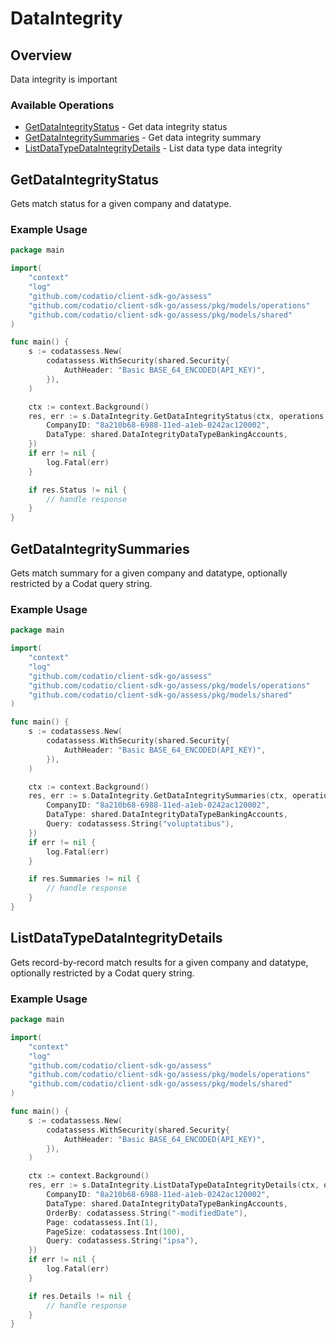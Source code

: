 # DataIntegrity

## Overview

Data integrity is important

### Available Operations

* [GetDataIntegrityStatus](#getdataintegritystatus) - Get data integrity status
* [GetDataIntegritySummaries](#getdataintegritysummaries) - Get data integrity summary
* [ListDataTypeDataIntegrityDetails](#listdatatypedataintegritydetails) - List data type data integrity

## GetDataIntegrityStatus

Gets match status for a given company and datatype.

### Example Usage

```go
package main

import(
	"context"
	"log"
	"github.com/codatio/client-sdk-go/assess"
	"github.com/codatio/client-sdk-go/assess/pkg/models/operations"
	"github.com/codatio/client-sdk-go/assess/pkg/models/shared"
)

func main() {
    s := codatassess.New(
        codatassess.WithSecurity(shared.Security{
            AuthHeader: "Basic BASE_64_ENCODED(API_KEY)",
        }),
    )

    ctx := context.Background()
    res, err := s.DataIntegrity.GetDataIntegrityStatus(ctx, operations.GetDataIntegrityStatusRequest{
        CompanyID: "8a210b68-6988-11ed-a1eb-0242ac120002",
        DataType: shared.DataIntegrityDataTypeBankingAccounts,
    })
    if err != nil {
        log.Fatal(err)
    }

    if res.Status != nil {
        // handle response
    }
}
```

## GetDataIntegritySummaries

Gets match summary for a given company and datatype, optionally restricted by a Codat query string.

### Example Usage

```go
package main

import(
	"context"
	"log"
	"github.com/codatio/client-sdk-go/assess"
	"github.com/codatio/client-sdk-go/assess/pkg/models/operations"
	"github.com/codatio/client-sdk-go/assess/pkg/models/shared"
)

func main() {
    s := codatassess.New(
        codatassess.WithSecurity(shared.Security{
            AuthHeader: "Basic BASE_64_ENCODED(API_KEY)",
        }),
    )

    ctx := context.Background()
    res, err := s.DataIntegrity.GetDataIntegritySummaries(ctx, operations.GetDataIntegritySummariesRequest{
        CompanyID: "8a210b68-6988-11ed-a1eb-0242ac120002",
        DataType: shared.DataIntegrityDataTypeBankingAccounts,
        Query: codatassess.String("voluptatibus"),
    })
    if err != nil {
        log.Fatal(err)
    }

    if res.Summaries != nil {
        // handle response
    }
}
```

## ListDataTypeDataIntegrityDetails

Gets record-by-record match results for a given company and datatype, optionally restricted by a Codat query string.

### Example Usage

```go
package main

import(
	"context"
	"log"
	"github.com/codatio/client-sdk-go/assess"
	"github.com/codatio/client-sdk-go/assess/pkg/models/operations"
	"github.com/codatio/client-sdk-go/assess/pkg/models/shared"
)

func main() {
    s := codatassess.New(
        codatassess.WithSecurity(shared.Security{
            AuthHeader: "Basic BASE_64_ENCODED(API_KEY)",
        }),
    )

    ctx := context.Background()
    res, err := s.DataIntegrity.ListDataTypeDataIntegrityDetails(ctx, operations.ListDataTypeDataIntegrityDetailsRequest{
        CompanyID: "8a210b68-6988-11ed-a1eb-0242ac120002",
        DataType: shared.DataIntegrityDataTypeBankingAccounts,
        OrderBy: codatassess.String("-modifiedDate"),
        Page: codatassess.Int(1),
        PageSize: codatassess.Int(100),
        Query: codatassess.String("ipsa"),
    })
    if err != nil {
        log.Fatal(err)
    }

    if res.Details != nil {
        // handle response
    }
}
```

